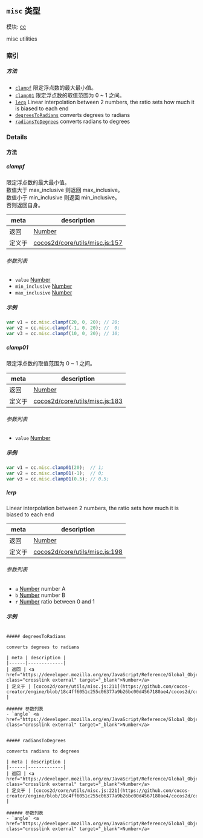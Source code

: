 ## `misc` 类型



模块: [cc](../modules/cc.md)


misc utilities



### 索引



##### 方法

  - [`clampf`](#clampf) 限定浮点数的最大最小值。
  - [`clamp01`](#clamp01) 限定浮点数的取值范围为 0 ~ 1 之间。
  - [`lerp`](#lerp) Linear interpolation between 2 numbers, the ratio sets how much it is biased to each end
  - [`degreesToRadians`](#degreestoradians) converts degrees to radians
  - [`radiansToDegrees`](#radianstodegrees) converts radians to degrees



### Details




<!-- Method Block -->
#### 方法


##### clampf

限定浮点数的最大最小值。<br/>
数值大于 max_inclusive 则返回 max_inclusive。<br/>
数值小于 min_inclusive 则返回 min_inclusive。<br/>
否则返回自身。

| meta | description |
|------|-------------|
| 返回 | <a href="https://developer.mozilla.org/en/JavaScript/Reference/Global_Objects/Number" class="crosslink external" target="_blank">Number</a> 
| 定义于 | [cocos2d/core/utils/misc.js:157](https://github.com/cocos-creator/engine/blob/18c4ff6051c255c06377a9b26bc00d4567180ae4/cocos2d/core/utils/misc.js#L157) |

###### 参数列表
- `value` <a href="https://developer.mozilla.org/en/JavaScript/Reference/Global_Objects/Number" class="crosslink external" target="_blank">Number</a> 
- `min_inclusive` <a href="https://developer.mozilla.org/en/JavaScript/Reference/Global_Objects/Number" class="crosslink external" target="_blank">Number</a> 
- `max_inclusive` <a href="https://developer.mozilla.org/en/JavaScript/Reference/Global_Objects/Number" class="crosslink external" target="_blank">Number</a> 

##### 示例

```js
var v1 = cc.misc.clampf(20, 0, 20); // 20;
var v2 = cc.misc.clampf(-1, 0, 20); //  0;
var v3 = cc.misc.clampf(10, 0, 20); // 10;
```

##### clamp01

限定浮点数的取值范围为 0 ~ 1 之间。

| meta | description |
|------|-------------|
| 返回 | <a href="https://developer.mozilla.org/en/JavaScript/Reference/Global_Objects/Number" class="crosslink external" target="_blank">Number</a> 
| 定义于 | [cocos2d/core/utils/misc.js:183](https://github.com/cocos-creator/engine/blob/18c4ff6051c255c06377a9b26bc00d4567180ae4/cocos2d/core/utils/misc.js#L183) |

###### 参数列表
- `value` <a href="https://developer.mozilla.org/en/JavaScript/Reference/Global_Objects/Number" class="crosslink external" target="_blank">Number</a> 

##### 示例

```js
var v1 = cc.misc.clamp01(20);  // 1;
var v2 = cc.misc.clamp01(-1);  // 0;
var v3 = cc.misc.clamp01(0.5); // 0.5;
```

##### lerp

Linear interpolation between 2 numbers, the ratio sets how much it is biased to each end

| meta | description |
|------|-------------|
| 返回 | <a href="https://developer.mozilla.org/en/JavaScript/Reference/Global_Objects/Number" class="crosslink external" target="_blank">Number</a> 
| 定义于 | [cocos2d/core/utils/misc.js:198](https://github.com/cocos-creator/engine/blob/18c4ff6051c255c06377a9b26bc00d4567180ae4/cocos2d/core/utils/misc.js#L198) |

###### 参数列表
- `a` <a href="https://developer.mozilla.org/en/JavaScript/Reference/Global_Objects/Number" class="crosslink external" target="_blank">Number</a> number A
- `b` <a href="https://developer.mozilla.org/en/JavaScript/Reference/Global_Objects/Number" class="crosslink external" target="_blank">Number</a> number B
- `r` <a href="https://developer.mozilla.org/en/JavaScript/Reference/Global_Objects/Number" class="crosslink external" target="_blank">Number</a> ratio between 0 and 1

##### 示例

```Not found for the example path: temp-src/engine/docs/utils/api/engine/docs/cocos2d/core/platform/CCMacro/lerp.js

##### degreesToRadians

converts degrees to radians

| meta | description |
|------|-------------|
| 返回 | <a href="https://developer.mozilla.org/en/JavaScript/Reference/Global_Objects/Number" class="crosslink external" target="_blank">Number</a> 
| 定义于 | [cocos2d/core/utils/misc.js:211](https://github.com/cocos-creator/engine/blob/18c4ff6051c255c06377a9b26bc00d4567180ae4/cocos2d/core/utils/misc.js#L211) |

###### 参数列表
- `angle` <a href="https://developer.mozilla.org/en/JavaScript/Reference/Global_Objects/Number" class="crosslink external" target="_blank">Number</a> 


##### radiansToDegrees

converts radians to degrees

| meta | description |
|------|-------------|
| 返回 | <a href="https://developer.mozilla.org/en/JavaScript/Reference/Global_Objects/Number" class="crosslink external" target="_blank">Number</a> 
| 定义于 | [cocos2d/core/utils/misc.js:221](https://github.com/cocos-creator/engine/blob/18c4ff6051c255c06377a9b26bc00d4567180ae4/cocos2d/core/utils/misc.js#L221) |

###### 参数列表
- `angle` <a href="https://developer.mozilla.org/en/JavaScript/Reference/Global_Objects/Number" class="crosslink external" target="_blank">Number</a> 



